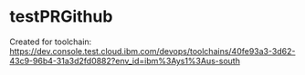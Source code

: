 # testPRGithub
Created for toolchain: https://dev.console.test.cloud.ibm.com/devops/toolchains/40fe93a3-3d62-43c9-96b4-31a3d2fd0882?env_id=ibm%3Ays1%3Aus-south
